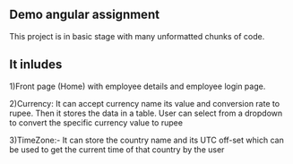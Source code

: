 ## Demo angular assignment
This project is in basic stage with many unformatted chunks of code.

## It inludes
1)Front page (Home) with employee details and employee login page.

2)Currency: It can accept currency name its value and conversion rate to rupee.
Then it stores the data in a table.
User can select from a dropdown to convert the specific currency value to rupee

3)TimeZone:- It can store the country name and its UTC off-set which can be used to get the current time of that country by the user